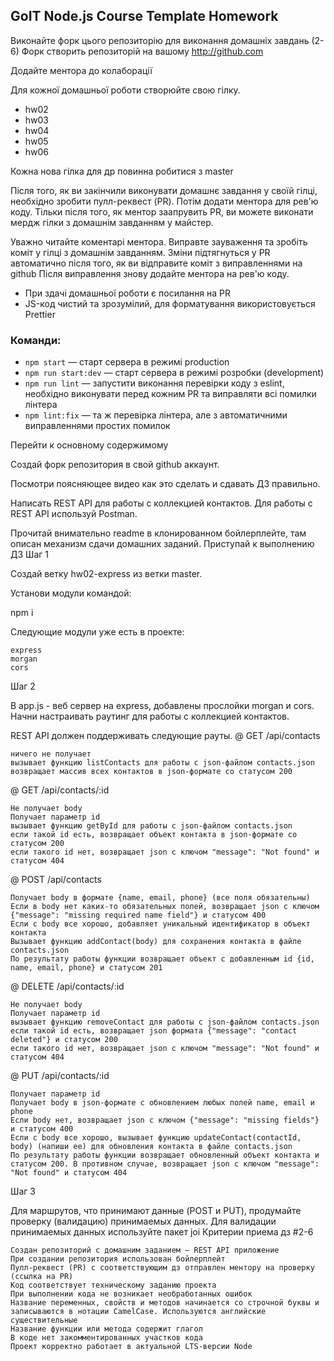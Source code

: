 ## GoIT Node.js Course Template Homework

Виконайте форк цього репозиторію для виконання домашніх завдань (2-6)
Форк створить репозиторій на вашому http://github.com

Додайте ментора до колаборації

Для кожної домашньої роботи створюйте свою гілку.

- hw02
- hw03
- hw04
- hw05
- hw06

Кожна нова гілка для др повинна робитися з master

Після того, як ви закінчили виконувати домашнє завдання у своїй гілці, необхідно зробити пулл-реквест (PR). Потім додати ментора для рев'ю коду. Тільки після того, як ментор заапрувить PR, ви можете виконати мердж гілки з домашнім завданням у майстер.

Уважно читайте коментарі ментора. Виправте зауваження та зробіть коміт у гілці з домашнім завданням. Зміни підтягнуться у PR автоматично після того, як ви відправите коміт з виправленнями на github
Після виправлення знову додайте ментора на рев'ю коду.

- При здачі домашньої роботи є посилання на PR
- JS-код чистий та зрозумілий, для форматування використовується Prettier

### Команди:

- `npm start` &mdash; старт сервера в режимі production
- `npm run start:dev` &mdash; старт сервера в режимі розробки (development)
- `npm run lint` &mdash; запустити виконання перевірки коду з eslint, необхідно виконувати перед кожним PR та виправляти всі помилки лінтера
- `npm lint:fix` &mdash; та ж перевірка лінтера, але з автоматичними виправленнями простих помилок

Перейти к основному содержимому

Создай форк репозитория в свой github аккаунт.

Посмотри поясняющее видео как это сделать и сдавать ДЗ правильно.

Написать REST API для работы с коллекцией контактов. Для работы с REST API используй Postman.

Прочитай внимательно readme в клонированном бойлерплейте, там описан механизм сдачи домашних заданий. Приступай к выполнению ДЗ
Шаг 1

Создай ветку hw02-express из ветки master.

Установи модули командой:

npm i

Следующие модули уже есть в проекте:

    express
    morgan
    cors

Шаг 2

В app.js - веб сервер на express, добавлены прослойки morgan и cors. Начни настраивать раутинг для работы с коллекцией контактов.

REST API должен поддерживать следующие рауты.
@ GET /api/contacts

    ничего не получает
    вызывает функцию listContacts для работы с json-файлом contacts.json
    возвращает массив всех контактов в json-формате со статусом 200

@ GET /api/contacts/:id

    Не получает body
    Получает параметр id
    вызывает функцию getById для работы с json-файлом contacts.json
    если такой id есть, возвращает объект контакта в json-формате со статусом 200
    если такого id нет, возвращает json с ключом "message": "Not found" и статусом 404

@ POST /api/contacts

    Получает body в формате {name, email, phone} (все поля обязательны)
    Если в body нет каких-то обязательных полей, возвращает json с ключом {"message": "missing required name field"} и статусом 400
    Если с body все хорошо, добавляет уникальный идентификатор в объект контакта
    Вызывает функцию addContact(body) для сохранения контакта в файле contacts.json
    По результату работы функции возвращает объект с добавленным id {id, name, email, phone} и статусом 201

@ DELETE /api/contacts/:id

    Не получает body
    Получает параметр id
    вызывает функцию removeContact для работы с json-файлом contacts.json
    если такой id есть, возвращает json формата {"message": "contact deleted"} и статусом 200
    если такого id нет, возвращает json с ключом "message": "Not found" и статусом 404

@ PUT /api/contacts/:id

    Получает параметр id
    Получает body в json-формате c обновлением любых полей name, email и phone
    Если body нет, возвращает json с ключом {"message": "missing fields"} и статусом 400
    Если с body все хорошо, вызывает функцию updateContact(contactId, body) (напиши ее) для обновления контакта в файле contacts.json
    По результату работы функции возвращает обновленный объект контакта и статусом 200. В противном случае, возвращает json с ключом "message": "Not found" и статусом 404

Шаг 3

Для маршрутов, что принимают данные (POST и PUT), продумайте проверку (валидацию) принимаемых данных. Для валидации принимаемых данных используйте пакет joi
Критерии приема дз #2-6

    Создан репозиторий с домашним заданием — REST API приложение
    При создании репозитория использован бойлерплейт
    Пулл-реквест (PR) с соответствующим дз отправлен ментору на проверку (ссылка на PR)
    Код соответствует техническому заданию проекта
    При выполнении кода не возникает необработанных ошибок
    Название переменных, свойств и методов начинается со строчной буквы и записываются в нотации CamelCase. Используются английские существительные
    Название функции или метода содержит глагол
    В коде нет закомментированных участков кода
    Проект корректно работает в актуальной LTS-версии Node

